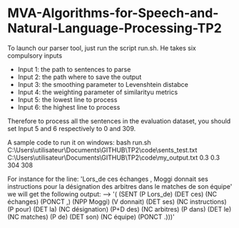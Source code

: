 # MVA-Algorithms-for-Speech-and-Natural-Language-Processing-TP2

To launch our parser tool, just run the script run.sh. He takes six compulsory
inputs

- Input 1: the path to sentences to parse
- Input 2: the path where to save the output
- Input 3: the smoothing parameter to Levenshtein distabce
- Input 4: the weighting parameter of similarityu metrics
- Input 5: the lowest line to process
- Input 6: the highest line to process

Therefore to process all the sentences in the evaluation dataset, you should 
set Input 5 and 6 respectively to 0 and 309.

A sample code to run it on windows:
bash run.sh C:\Users\utilisateur\Documents\GITHUB\TP2\code\sents_test.txt C:\Users\utilisateur\Documents\GITHUB\TP2\code\my_output.txt 0.3 0.3 304 308

For instance for the line: 'Lors_de ces échanges , Moggi donnait ses instructions pour la désignation des arbitres dans le
matches de son équipe' we will get the following output:
-->  '( (SENT (P Lors_de) (DET ces) (NC échanges) (PONCT ,) (NPP Moggi) (V donnait) (DET
ses) (NC instructions) (P pour) (DET la) (NC désignation) (P+D des) (NC arbitres) (P dans) (DET le)
(NC matches) (P de) (DET son) (NC équipe) (PONCT .)))' 
 
